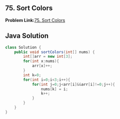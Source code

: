 ## 75. Sort Colors

**Problem Link:**[75. Sort Colors](https://leetcode.com/problems/sort-colors/description/)

## Java Solution
```java
class Solution {
    public void sortColors(int[] nums) {
        int[]arr = new int[3];
        for(int x:nums){
            arr[x]++;
        }
        int k=0;
        for(int i=0;i<3;i++){
            for(int j=0;j<arr[i]&&arr[i]!=0;j++){
                nums[k] = i;
                k++;
            }
        }
    }
}